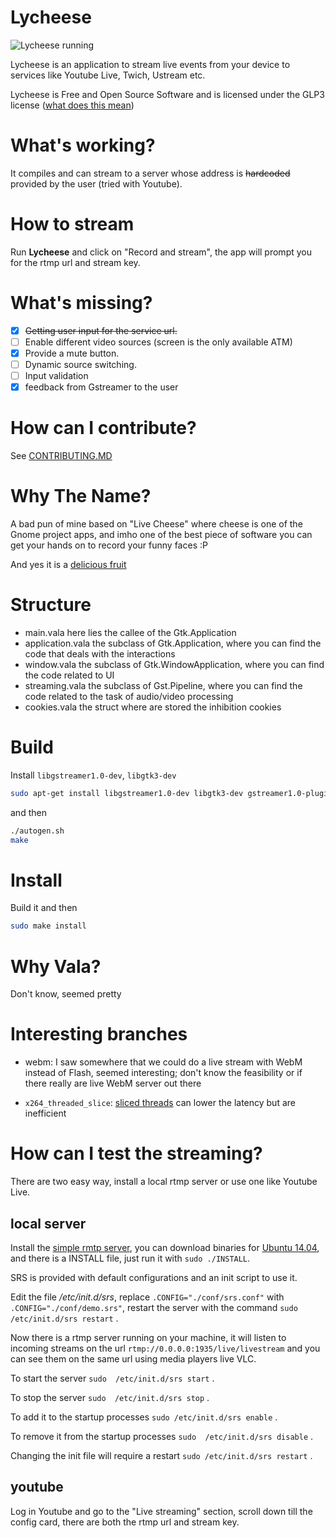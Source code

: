Lycheese
========

![Lycheese running](https://cloud.githubusercontent.com/assets/4076473/16036222/36533494-321b-11e6-9be5-6b6b166de4cc.png)

Lycheese is an application to stream live events from your device to services like Youtube Live, Twich, Ustream etc.

Lycheese is Free and Open Source Software and is licensed under the GLP3 license ([what does this mean][gpl3])


# What's working?

It compiles and can stream to a server whose address is ~~hardcoded~~ provided by the user (tried with Youtube).

# How to stream

Run **Lycheese** and click on "Record and stream", the app will prompt you for the rtmp url and stream key.

# What's missing?

- [x] ~~Getting user input for the service url.~~
- [ ] Enable different video sources (screen is the only available ATM) 
- [x] Provide a mute button.
- [ ] Dynamic source switching.
- [ ] Input validation
- [x] feedback from Gstreamer to the user

# How can I contribute?

See [CONTRIBUTING.MD]()

# Why The Name?

A bad pun of mine based on "Live Cheese" where cheese is one of the Gnome project apps, and imho one of the best piece of software you can get your hands on to record your funny faces :P

And yes it is a [delicious fruit][lychee_on_wikipedia]

# Structure

- main.vala
	here lies the callee of the Gtk.Application
- application.vala
	the subclass of Gtk.Application, where you can find the code that deals with the interactions
- window.vala
	the subclass of Gtk.WindowApplication, where you can find the code related to UI
- streaming.vala
	the subclass of Gst.Pipeline, where you can find the code related to the task of audio/video processing
- cookies.vala
        the struct where are stored the inhibition cookies 

# Build

Install `libgstreamer1.0-dev`, `libgtk3-dev`

```bash
sudo apt-get install libgstreamer1.0-dev libgtk3-dev gstreamer1.0-plugins-good gstreamer1.0-plugins-base gstreamer1.0-plugins-bad gstreamer1.0-plugins-ugly
```
and then

```bash
./autogen.sh
make
```

# Install

Build it and then 

```bash
sudo make install
```

# Why Vala?

Don't know, seemed pretty

# Interesting branches

 - webm: I saw somewhere that we could do a live stream with WebM instead of Flash, seemed interesting; don't know the feasibility or if there really are live WebM server out there

 - `x264_threaded_slice`: [sliced threads][sliced_thread] can lower the latency but are inefficient

# How can I test the streaming?

There are two easy way, install a local rtmp server or use one like Youtube Live.

## local server

Install the [simple rmtp server][srs], you can download binaries for [Ubuntu 14.04][srs_binaries], and there is a INSTALL file, just run it with `sudo ./INSTALL`.

SRS is provided with default configurations and an init script to use it.

Edit the file _/etc/init.d/srs_, replace `.CONFIG="./conf/srs.conf"` with `.CONFIG="./conf/demo.srs"`, restart the server with the command `sudo /etc/init.d/srs restart` .

Now there is a rtmp server running on your machine, it will listen to incoming streams on the url `rtmp://0.0.0.0:1935/live/livestream` and you can see them on the same url using media players live VLC.

To start the server `sudo  /etc/init.d/srs start` .

To stop the server `sudo  /etc/init.d/srs stop` .

To add it to the startup processes `sudo /etc/init.d/srs enable` .

To remove it from the startup processes `sudo  /etc/init.d/srs disable` .

Changing the init file will require a restart `sudo /etc/init.d/srs restart` .

## youtube

Log in Youtube and go to the "Live streaming" section, scroll down till the config card, there are both the rtmp url and stream key.

[lychee_on_wikipedia]: https://en.wikipedia.org/wiki/Lychee
[gpl3]: http://www.gnu.org/licenses/gpl-faq.en.html
[sliced_thread]: http://gstreamer.freedesktop.org/data/doc/gstreamer/head/gst-plugins-ugly-plugins/html/gst-plugins-ugly-plugins-x264enc.html#GstX264Enc--sliced-threads
[srs]: https://github.com/simple-rtmp-server/srs
[srs_binaries]: http://winlinvip.github.io/srs.release/releases/
[contributing_file]: https://github.com/EdoPut/lycheese/blob/master/CONTRIBUTING.md

